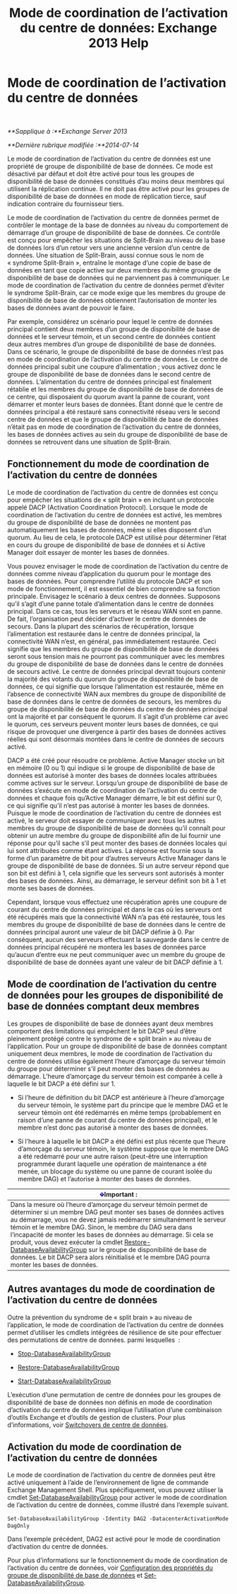 ﻿---
title: 'Mode de coordination de l’activation du centre de données: Exchange 2013 Help'
TOCTitle: Mode de coordination de l’activation du centre de données
ms:assetid: 57e4bf22-eeae-42a5-beb3-d68d06489592
ms:mtpsurl: https://technet.microsoft.com/fr-fr/library/Dd979790(v=EXCHG.150)
ms:contentKeyID: 50478249
ms.date: 05/23/2018
mtps_version: v=EXCHG.150
ms.translationtype: MT
---

# Mode de coordination de l’activation du centre de données

 

_**Sapplique à :**Exchange Server 2013_

_**Dernière rubrique modifiée :**2014-07-14_

Le mode de coordination de l’activation du centre de données est une propriété de groupe de disponibilité de base de données. Ce mode est désactivé par défaut et doit être activé pour tous les groupes de disponibilité de base de données constitués d’au moins deux membres qui utilisent la réplication continue. Il ne doit pas être activé pour les groupes de disponibilité de base de données en mode de réplication tierce, sauf indication contraire du fournisseur tiers.

Le mode de coordination de l’activation du centre de données permet de contrôler le montage de la base de données au niveau du comportement de démarrage d’un groupe de disponibilité de base de données. Ce contrôle est conçu pour empêcher les situations de Split-Brain au niveau de la base de données lors d’un retour vers une ancienne version d’un centre de données. Une situation de Split-Brain, aussi connue sous le nom de « syndrome Split-Brain », entraîne le montage d’une copie de base de données en tant que copie active sur deux membres du même groupe de disponibilité de base de données qui ne parviennent pas à communiquer. Le mode de coordination de l’activation du centre de données permet d’éviter le syndrome Split-Brain, car ce mode exige que les membres du groupe de disponibilité de base de données obtiennent l’autorisation de monter les bases de données avant de pouvoir le faire.

Par exemple, considérez un scénario pour lequel le centre de données principal contient deux membres d’un groupe de disponibilité de base de données et le serveur témoin, et un second centre de données contient deux autres membres d’un groupe de disponibilité de base de données. Dans ce scénario, le groupe de disponibilité de base de données n’est pas en mode de coordination de l’activation du centre de données. Le centre de données principal subit une coupure d’alimentation ; vous activez donc le groupe de disponibilité de base de données dans le second centre de données. L’alimentation du centre de données principal est finalement rétablie et les membres du groupe de disponibilité de base de données de ce centre, qui disposaient du quorum avant la panne de courant, vont démarrer et monter leurs bases de données. Étant donné que le centre de données principal a été restauré sans connectivité réseau vers le second centre de données et que le groupe de disponibilité de base de données n’était pas en mode de coordination de l’activation du centre de données, les bases de données actives au sein du groupe de disponibilité de base de données se retrouvent dans une situation de Split-Brain.

## Fonctionnement du mode de coordination de l’activation du centre de données

Le mode de coordination de l’activation du centre de données est conçu pour empêcher les situations de « split brain » en incluant un protocole appelé DACP (Activation Coordination Protocol). Lorsque le mode de coordination de l’activation du centre de données est activé, les membres du groupe de disponibilité de base de données ne montent pas automatiquement les bases de données, même si elles disposent d’un quorum. Au lieu de cela, le protocole DACP est utilisé pour déterminer l’état en cours du groupe de disponibilité de base de données et si Active Manager doit essayer de monter les bases de données.

Vous pouvez envisager le mode de coordination de l’activation du centre de données comme niveau d’application du quorum pour le montage des bases de données. Pour comprendre l’utilité du protocole DACP et son mode de fonctionnement, il est essentiel de bien comprendre sa fonction principale. Envisagez le scénario à deux centres de données. Supposons qu’il s’agit d’une panne totale d’alimentation dans le centre de données principal. Dans ce cas, tous les serveurs et le réseau WAN sont en panne. De fait, l’organisation peut décider d’activer le centre de données de secours. Dans la plupart des scénarios de récupération, lorsque l’alimentation est restaurée dans le centre de données principal, la connectivité WAN n’est, en général, pas immédiatement restaurée. Ceci signifie que les membres du groupe de disponibilité de base de données seront sous tension mais ne pourront pas communiquer avec les membres du groupe de disponibilité de base de données dans le centre de données de secours activé. Le centre de données principal devrait toujours contenir la majorité des votants du quorum du groupe de disponibilité de base de données, ce qui signifie que lorsque l’alimentation est restaurée, même en l’absence de connectivité WAN aux membres du groupe de disponibilité de base de données dans le centre de données de secours, les membres du groupe de disponibilité de base de données du centre de données principal ont la majorité et par conséquent le quorum. Il s’agit d’un problème car avec le quorum, ces serveurs peuvent monter leurs bases de données, ce qui risque de provoquer une divergence à partir des bases de données actives réelles qui sont désormais montées dans le centre de données de secours activé.

DACP a été créé pour résoudre ce problème. Active Manager stocke un bit en mémoire (0 ou 1) qui indique si le groupe de disponibilité de base de données est autorisé à monter des bases de données locales attribuées comme actives sur le serveur. Lorsqu’un groupe de disponibilité de base de données s’exécute en mode de coordination de l’activation du centre de données et chaque fois qu’Active Manager démarre, le bit est défini sur 0, ce qui signifie qu’il n’est pas autorisé à monter les bases de données. Puisque le mode de coordination de l’activation du centre de données est activé, le serveur doit essayer de communiquer avec tous les autres membres du groupe de disponibilité de base de données qu’il connaît pour obtenir un autre membre du groupe de disponibilité afin de lui fournir une réponse pour qu’il sache s’il peut monter des bases de données locales qui lui sont attribuées comme étant actives. La réponse est fournie sous la forme d’un paramètre de bit pour d’autres serveurs Active Manager dans le groupe de disponibilité de base de données. Si un autre serveur répond que son bit est défini à 1, cela signifie que les serveurs sont autorisés à monter des bases de données. Ainsi, au démarrage, le serveur définit son bit à 1 et monte ses bases de données.

Cependant, lorsque vous effectuez une récupération après une coupure de courant du centre de données principal et dans le cas où les serveurs ont été récupérés mais que la connectivité WAN n’a pas été restaurée, tous les membres du groupe de disponibilité de base de données dans le centre de données principal auront une valeur de bit DACP définie à 0. Par conséquent, aucun des serveurs effectuant la sauvegarde dans le centre de données principal récupéré ne montera les bases de données parce qu’aucun d’entre eux ne peut communiquer avec un membre du groupe de disponibilité de base de données ayant une valeur de bit DACP définie à 1.

## Mode de coordination de l’activation du centre de données pour les groupes de disponibilité de base de données comptant deux membres

Les groupes de disponibilité de base de données ayant deux membres comportent des limitations qui empêchent le bit DACP seul d’être pleinement protégé contre le syndrome de « split brain » au niveau de l’application. Pour un groupe de disponibilité de base de données comptant uniquement deux membres, le mode de coordination de l’activation du centre de données utilise également l’heure d’amorçage du serveur témoin du groupe pour déterminer s’il peut monter des bases de données au démarrage. L’heure d’amorçage du serveur témoin est comparée à celle à laquelle le bit DACP a été défini sur 1.

  - Si l’heure de définition du bit DACP est antérieure à l’heure d’amorçage du serveur témoin, le système part du principe que le membre DAG et le serveur témoin ont été redémarrés en même temps (probablement en raison d’une panne de courant du centre de données principal), et le membre n’est donc pas autorisé à monter des bases de données.

  - Si l’heure à laquelle le bit DACP a été défini est plus récente que l’heure d’amorçage du serveur témoin, le système suppose que le membre DAG a été redémarré pour une autre raison (peut-être une interruption programmée durant laquelle une opération de maintenance a été menée, un blocage du système ou une panne de courant isolée du membre DAG) et l’autorise à monter des bases de données.

<table>
<thead>
<tr class="header">
<th><img src="images/JJ159813.important(EXCHG.150).gif" title="Important" alt="Important" />Important :</th>
</tr>
</thead>
<tbody>
<tr class="odd">
<td>Dans la mesure où l’heure d’amorçage du serveur témoin permet de déterminer si un membre DAG peut monter ses bases de données actives au démarrage, vous ne devez jamais redémarrer simultanément le serveur témoin et le membre DAG. Sinon, le membre du DAG sera dans l’incapacité de monter les bases de données au démarrage. Si cela se produit, vous devez exécuter la cmdlet <a href="https://technet.microsoft.com/fr-fr/library/dd351169(v=exchg.150)">Restore-DatabaseAvailabilityGroup</a> sur le groupe de disponibilité de base de données. Le bit DACP sera alors réinitialisé et le membre DAG pourra monter les bases de données.</td>
</tr>
</tbody>
</table>


## Autres avantages du mode de coordination de l’activation du centre de données

Outre la prévention du syndrome de « split brain » au niveau de l’application, le mode de coordination de l’activation du centre de données permet d’utiliser les cmdlets intégrées de résilience de site pour effectuer des permutations de centre de données. parmi lesquelles  :

  - [Stop-DatabaseAvailabilityGroup](https://technet.microsoft.com/fr-fr/library/dd335133\(v=exchg.150\))

  - [Restore-DatabaseAvailabilityGroup](https://technet.microsoft.com/fr-fr/library/dd351169\(v=exchg.150\))

  - [Start-DatabaseAvailabilityGroup](https://technet.microsoft.com/fr-fr/library/dd335076\(v=exchg.150\))

L’exécution d’une permutation de centre de données pour les groupes de disponibilité de base de données non définis en mode de coordination d’activation du centre de données implique l’utilisation d’une combinaison d’outils Exchange et d’outils de gestion de clusters. Pour plus d’informations, voir [Switchovers de centre de données](datacenter-switchovers-exchange-2013-help.md).

## Activation du mode de coordination de l’activation du centre de données

Le mode de coordination de l’activation du centre de données peut être activé uniquement à l’aide de l’environnement de ligne de commande Exchange Management Shell. Plus spécifiquement, vous pouvez utiliser la cmdlet [Set-DatabaseAvailabilityGroup](https://technet.microsoft.com/fr-fr/library/dd297934\(v=exchg.150\)) pour activer le mode de coordination de l’activation du centre de données, comme illustré dans l’exemple suivant.

    Set-DatabaseAvailabilityGroup -Identity DAG2 -DatacenterActivationMode DagOnly

Dans l’exemple précédent, DAG2 est activé pour le mode de coordination d’activation du centre de données.

Pour plus d’informations sur le fonctionnement du mode de coordination de l’activation du centre de données, voir [Configuration des propriétés du groupe de disponibilité de base de données](configure-database-availability-group-properties-exchange-2013-help.md) et [Set-DatabaseAvailabilityGroup](https://technet.microsoft.com/fr-fr/library/dd297934\(v=exchg.150\)).

